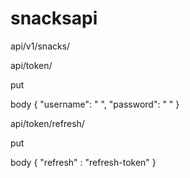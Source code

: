 # snacksapi

api/v1/snacks/

api/token/

put

body
{
    "username": " ",
    "password": " "
}


api/token/refresh/

put 

body
{
    "refresh" : "refresh-token"
}